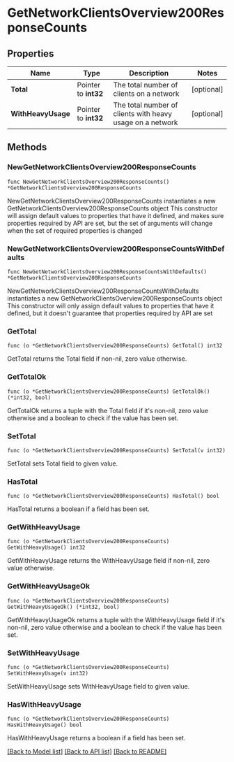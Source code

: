 # GetNetworkClientsOverview200ResponseCounts

## Properties

Name | Type | Description | Notes
------------ | ------------- | ------------- | -------------
**Total** | Pointer to **int32** | The total number of clients on a network | [optional] 
**WithHeavyUsage** | Pointer to **int32** | The total number of clients with heavy usage on a network | [optional] 

## Methods

### NewGetNetworkClientsOverview200ResponseCounts

`func NewGetNetworkClientsOverview200ResponseCounts() *GetNetworkClientsOverview200ResponseCounts`

NewGetNetworkClientsOverview200ResponseCounts instantiates a new GetNetworkClientsOverview200ResponseCounts object
This constructor will assign default values to properties that have it defined,
and makes sure properties required by API are set, but the set of arguments
will change when the set of required properties is changed

### NewGetNetworkClientsOverview200ResponseCountsWithDefaults

`func NewGetNetworkClientsOverview200ResponseCountsWithDefaults() *GetNetworkClientsOverview200ResponseCounts`

NewGetNetworkClientsOverview200ResponseCountsWithDefaults instantiates a new GetNetworkClientsOverview200ResponseCounts object
This constructor will only assign default values to properties that have it defined,
but it doesn't guarantee that properties required by API are set

### GetTotal

`func (o *GetNetworkClientsOverview200ResponseCounts) GetTotal() int32`

GetTotal returns the Total field if non-nil, zero value otherwise.

### GetTotalOk

`func (o *GetNetworkClientsOverview200ResponseCounts) GetTotalOk() (*int32, bool)`

GetTotalOk returns a tuple with the Total field if it's non-nil, zero value otherwise
and a boolean to check if the value has been set.

### SetTotal

`func (o *GetNetworkClientsOverview200ResponseCounts) SetTotal(v int32)`

SetTotal sets Total field to given value.

### HasTotal

`func (o *GetNetworkClientsOverview200ResponseCounts) HasTotal() bool`

HasTotal returns a boolean if a field has been set.

### GetWithHeavyUsage

`func (o *GetNetworkClientsOverview200ResponseCounts) GetWithHeavyUsage() int32`

GetWithHeavyUsage returns the WithHeavyUsage field if non-nil, zero value otherwise.

### GetWithHeavyUsageOk

`func (o *GetNetworkClientsOverview200ResponseCounts) GetWithHeavyUsageOk() (*int32, bool)`

GetWithHeavyUsageOk returns a tuple with the WithHeavyUsage field if it's non-nil, zero value otherwise
and a boolean to check if the value has been set.

### SetWithHeavyUsage

`func (o *GetNetworkClientsOverview200ResponseCounts) SetWithHeavyUsage(v int32)`

SetWithHeavyUsage sets WithHeavyUsage field to given value.

### HasWithHeavyUsage

`func (o *GetNetworkClientsOverview200ResponseCounts) HasWithHeavyUsage() bool`

HasWithHeavyUsage returns a boolean if a field has been set.


[[Back to Model list]](../README.md#documentation-for-models) [[Back to API list]](../README.md#documentation-for-api-endpoints) [[Back to README]](../README.md)


